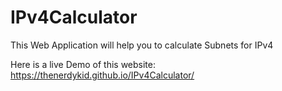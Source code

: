 # IPv4Calculator
This Web Application will help you to calculate Subnets for IPv4 

Here is a live Demo of this website: https://thenerdykid.github.io/IPv4Calculator/
